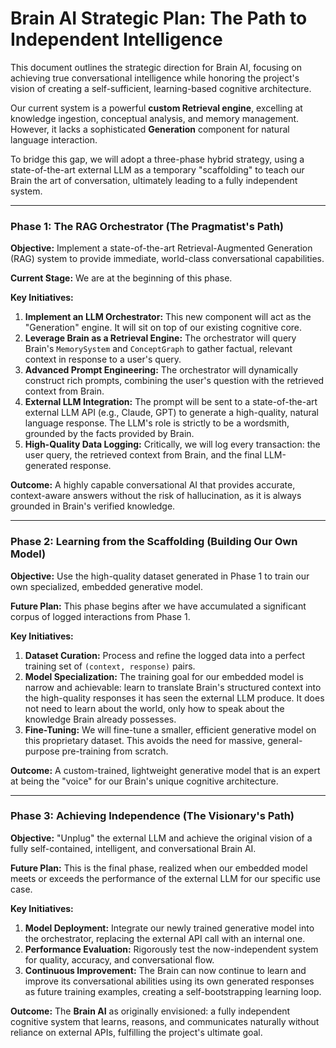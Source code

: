 # Brain AI Strategic Plan: The Path to Independent Intelligence

This document outlines the strategic direction for Brain AI, focusing on achieving true conversational intelligence while honoring the project's vision of creating a self-sufficient, learning-based cognitive architecture.

Our current system is a powerful **custom Retrieval engine**, excelling at knowledge ingestion, conceptual analysis, and memory management. However, it lacks a sophisticated **Generation** component for natural language interaction.

To bridge this gap, we will adopt a three-phase hybrid strategy, using a state-of-the-art external LLM as a temporary "scaffolding" to teach our Brain the art of conversation, ultimately leading to a fully independent system.

---

### **Phase 1: The RAG Orchestrator (The Pragmatist's Path)**

**Objective:** Implement a state-of-the-art Retrieval-Augmented Generation (RAG) system to provide immediate, world-class conversational capabilities.

**Current Stage:** We are at the beginning of this phase.

**Key Initiatives:**
1.  **Implement an LLM Orchestrator:** This new component will act as the "Generation" engine. It will sit on top of our existing cognitive core.
2.  **Leverage Brain as a Retrieval Engine:** The orchestrator will query Brain's `MemorySystem` and `ConceptGraph` to gather factual, relevant context in response to a user's query.
3.  **Advanced Prompt Engineering:** The orchestrator will dynamically construct rich prompts, combining the user's question with the retrieved context from Brain.
4.  **External LLM Integration:** The prompt will be sent to a state-of-the-art external LLM API (e.g., Claude, GPT) to generate a high-quality, natural language response. The LLM's role is strictly to be a wordsmith, grounded by the facts provided by Brain.
5.  **High-Quality Data Logging:** Critically, we will log every transaction: the user query, the retrieved context from Brain, and the final LLM-generated response.

**Outcome:** A highly capable conversational AI that provides accurate, context-aware answers without the risk of hallucination, as it is always grounded in Brain's verified knowledge.

---

### **Phase 2: Learning from the Scaffolding (Building Our Own Model)**

**Objective:** Use the high-quality dataset generated in Phase 1 to train our own specialized, embedded generative model.

**Future Plan:** This phase begins after we have accumulated a significant corpus of logged interactions from Phase 1.

**Key Initiatives:**
1.  **Dataset Curation:** Process and refine the logged data into a perfect training set of `(context, response)` pairs.
2.  **Model Specialization:** The training goal for our embedded model is narrow and achievable: learn to translate Brain's structured context into the high-quality responses it has seen the external LLM produce. It does not need to learn about the world, only how to speak about the knowledge Brain already possesses.
3.  **Fine-Tuning:** We will fine-tune a smaller, efficient generative model on this proprietary dataset. This avoids the need for massive, general-purpose pre-training from scratch.

**Outcome:** A custom-trained, lightweight generative model that is an expert at being the "voice" for our Brain's unique cognitive architecture.

---

### **Phase 3: Achieving Independence (The Visionary's Path)**

**Objective:** "Unplug" the external LLM and achieve the original vision of a fully self-contained, intelligent, and conversational Brain AI.

**Future Plan:** This is the final phase, realized when our embedded model meets or exceeds the performance of the external LLM for our specific use case.

**Key Initiatives:**
1.  **Model Deployment:** Integrate our newly trained generative model into the orchestrator, replacing the external API call with an internal one.
2.  **Performance Evaluation:** Rigorously test the now-independent system for quality, accuracy, and conversational flow.
3.  **Continuous Improvement:** The Brain can now continue to learn and improve its conversational abilities using its own generated responses as future training examples, creating a self-bootstrapping learning loop.

**Outcome:** The **Brain AI** as originally envisioned: a fully independent cognitive system that learns, reasons, and communicates naturally without reliance on external APIs, fulfilling the project's ultimate goal.
